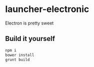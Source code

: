 # launcher-electronic
Electron is pretty sweet

## Build it yourself
```zsh
npm i
bower install
grunt build
```

